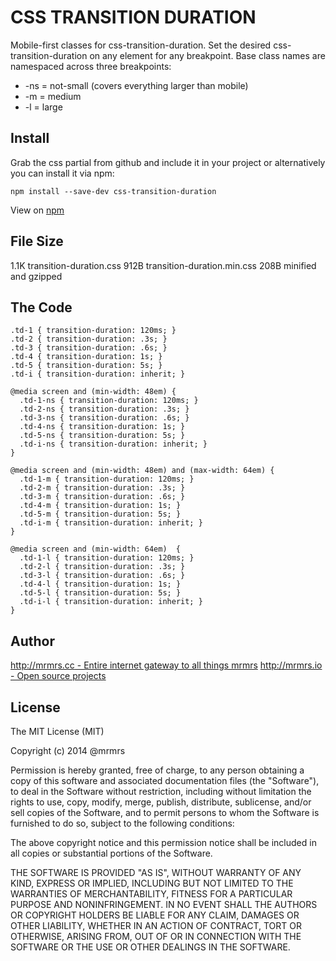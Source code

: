 # CSS TRANSITION DURATION

  Mobile-first classes for css-transition-duration.
  Set the desired css-transition-duration on any element for any breakpoint.
  Base class names are namespaced across three breakpoints:

*  -ns = not-small (covers everything larger than mobile)
*  -m  = medium
*  -l  = large

## Install
Grab the css partial from github and include it in your project or alternatively
you can install it via npm:
```
npm install --save-dev css-transition-duration
```
View on [npm](https://www.npmjs.org/package/css-transition-duration)


## File Size

1.1K transition-duration.css
912B transition-duration.min.css 
208B minified and gzipped

## The Code
```
.td-1 { transition-duration: 120ms; }
.td-2 { transition-duration: .3s; }
.td-3 { transition-duration: .6s; }
.td-4 { transition-duration: 1s; }
.td-5 { transition-duration: 5s; }
.td-i { transition-duration: inherit; }

@media screen and (min-width: 48em) {
  .td-1-ns { transition-duration: 120ms; }
  .td-2-ns { transition-duration: .3s; }
  .td-3-ns { transition-duration: .6s; }
  .td-4-ns { transition-duration: 1s; }
  .td-5-ns { transition-duration: 5s; }
  .td-i-ns { transition-duration: inherit; }
}

@media screen and (min-width: 48em) and (max-width: 64em) {
  .td-1-m { transition-duration: 120ms; }
  .td-2-m { transition-duration: .3s; }
  .td-3-m { transition-duration: .6s; }
  .td-4-m { transition-duration: 1s; }
  .td-5-m { transition-duration: 5s; }
  .td-i-m { transition-duration: inherit; }
}

@media screen and (min-width: 64em)  {
  .td-1-l { transition-duration: 120ms; }
  .td-2-l { transition-duration: .3s; }
  .td-3-l { transition-duration: .6s; }
  .td-4-l { transition-duration: 1s; }
  .td-5-l { transition-duration: 5s; }
  .td-i-l { transition-duration: inherit; }
}

```

## Author

[http://mrmrs.cc - Entire internet gateway to all things mrmrs](http://mrmrs.cc)
[http://mrmrs.io - Open source projects](http://mrmrs.io)

## License

The MIT License (MIT)

Copyright (c) 2014 @mrmrs

Permission is hereby granted, free of charge, to any person obtaining a copy
of this software and associated documentation files (the "Software"), to deal
in the Software without restriction, including without limitation the rights
to use, copy, modify, merge, publish, distribute, sublicense, and/or sell
copies of the Software, and to permit persons to whom the Software is
furnished to do so, subject to the following conditions:

The above copyright notice and this permission notice shall be included in
all copies or substantial portions of the Software.

THE SOFTWARE IS PROVIDED "AS IS", WITHOUT WARRANTY OF ANY KIND, EXPRESS OR
IMPLIED, INCLUDING BUT NOT LIMITED TO THE WARRANTIES OF MERCHANTABILITY,
FITNESS FOR A PARTICULAR PURPOSE AND NONINFRINGEMENT. IN NO EVENT SHALL THE
AUTHORS OR COPYRIGHT HOLDERS BE LIABLE FOR ANY CLAIM, DAMAGES OR OTHER
LIABILITY, WHETHER IN AN ACTION OF CONTRACT, TORT OR OTHERWISE, ARISING FROM,
OUT OF OR IN CONNECTION WITH THE SOFTWARE OR THE USE OR OTHER DEALINGS IN
THE SOFTWARE.

